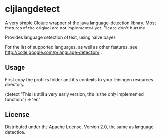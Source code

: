 # cljlangdetect

A very simple Clojure wrapper of the java language-detection library.
Most features of the original are not implemented yet. Please don't hurt me.

Provides language detection of text, using naive bayes.

For the list of supported languages, as well as other features, see http://code.google.com/p/language-detection/ .

## Usage
First copy the profiles folder and it's contents to your leiningen resources directory.

(detect "This is still a very early version, this is the only implemented function.")
=>"en"


## License
Distributed under the Apache License, Version 2.0, the same as language-detection.